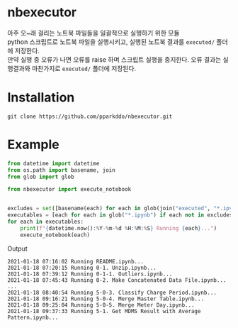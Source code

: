 # nbexecutor

아주 오~래 걸리는 노트북 파일들을 일괄적으로 실행하기 위한 모듈  
python 스크립트로 노트북 파일을 실행시키고, 실행된 노트북 결과를 `executed/` 폴더에 저장한다.  
만약 실행 중 오류가 나면 오류를 raise 하며 스크립트 실행을 중지한다.
오류 결과는 실행결과와 마찬가지로 `executed/` 폴더에 저장된다.


# Installation

```
git clone https://github.com/pparkddo/nbexecutor.git
```

# Example

```python
from datetime import datetime
from os.path import basename, join
from glob import glob

from nbexecutor import execute_notebook


excludes = set([basename(each) for each in glob(join("executed", "*.ipynb"))])
executables = [each for each in glob("*.ipynb") if each not in excludes]
for each in executables:
    print(f"{datetime.now():%Y-%m-%d %H:%M:%S} Running {each}...")
    execute_notebook(each)
```

Output
```
2021-01-18 07:16:02 Running README.ipynb...
2021-01-18 07:20:15 Running 0-1. Unzip.ipynb...
2021-01-18 07:39:12 Running 0-1-1. Outliers.ipynb...
2021-01-18 07:45:43 Running 0-2. Make Concatenated Data File.ipynb...
...
2021-01-18 08:40:54 Running 5-0-3. Classify Charge Period.ipynb...
2021-01-18 09:16:21 Running 5-0-4. Merge Master Table.ipynb...
2021-01-18 09:25:04 Running 5-0-5. Merge Meter Day.ipynb...
2021-01-18 09:37:33 Running 5-1. Get MDMS Result with Average Pattern.ipynb...
```
